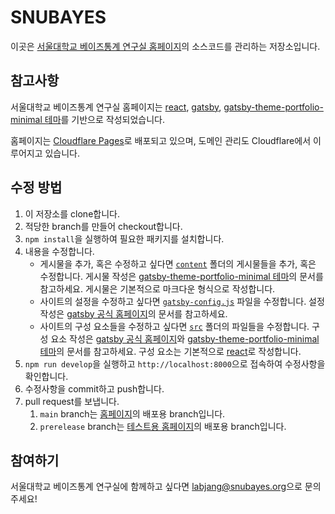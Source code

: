 # SNUBAYES

이곳은 [서울대학교 베이즈통계 연구실 홈페이지](https://beta.snubayes.org)의 소스코드를 관리하는 저장소입니다.

## 참고사항

서울대학교 베이즈통계 연구실 홈페이지는 [react](https://reactjs.org/), [gatsby](https://www.gatsbyjs.com/), [gatsby-theme-portfolio-minimal 테마](https://www.gatsbyjs.com/plugins/gatsby-theme-portfolio-minimal/)를 기반으로 작성되었습니다.

홈페이지는 [Cloudflare Pages](https://pages.cloudflare.com)로 배포되고 있으며, 도메인 관리도 Cloudflare에서 이루어지고 있습니다.

## 수정 방법

1. 이 저장소를 clone합니다.
2. 적당한 branch를 만들어 checkout합니다.
3. `npm install`을 실행하여 필요한 패키지를 설치합니다.
4. 내용을 수정합니다.
    * 게시물을 추가, 혹은 수정하고 싶다면 [`content`](https://github.com/snubayes/home/blob/main/content) 폴더의 게시물들을 추가, 혹은 수정합니다. 게시물 작성은 [gatsby-theme-portfolio-minimal 테마](https://www.gatsbyjs.com/plugins/gatsby-theme-portfolio-minimal/)의 문서를 참고하세요. 게시물은 기본적으로 마크다운 형식으로 작성합니다.
    * 사이트의 설정을 수정하고 싶다면 [`gatsby-config.js`](https://github.com/snubayes/home/blob/main/gatsby-config.js) 파일을 수정합니다. 설정 작성은 [gatsby 공식 홈페이지](https://www.gatsbyjs.com/docs/)의 문서를 참고하세요.
    * 사이트의 구성 요소들을 수정하고 싶다면 [`src`](https://github.com/snubayes/home/blob/main/src) 폴더의 파일들을 수정합니다. 구성 요소 작성은 [gatsby 공식 홈페이지](https://www.gatsbyjs.com/docs/)와 [gatsby-theme-portfolio-minimal 테마](https://www.gatsbyjs.com/plugins/gatsby-theme-portfolio-minimal/)의 문서를 참고하세요. 구성 요소는 기본적으로 [react](https://reactjs.org/)로 작성합니다.
5. `npm run develop`을 실행하고 `http://localhost:8000`으로 접속하여 수정사항을 확인합니다.
6. 수정사항을 commit하고 push합니다.
7. pull request를 보냅니다.
   1. `main` branch는 [홈페이지](https://beta.snubayes.org)의 배포용 branch입니다.
   2. `prerelease` branch는 [테스트용 홈페이지](https://prerelease.snubayes.pages.dev)의 배포용 branch입니다.

## 참여하기

서울대학교 베이즈통계 연구실에 함께하고 싶다면 [labjang@snubayes.org](mailto:labjang@snubayes.org)으로 문의주세요!